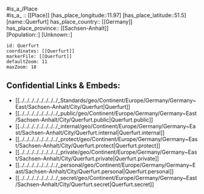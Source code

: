 ﻿---
location: [51.5,11.97] 
mapzoom: [7,12] 
mapmarker: city 
type: City
tags:
- geo/City


SpocWebEntityId: 33579
isDeleted: false
confidential: public

---
#is_a_/Place  
#is_a_ :: [[Place]] 
[has_place_longitude::11.97] 
[has_place_latitude::51.5] 
[name::Querfurt] 
has_place_country:: [[Germany]]  
has_place_province:: [[Sachsen-Anhalt]]  
[Population::] 
[Unknown::] 


```leaflet
id: Querfurt
coordinates: [[Querfurt]] 
markerFile: [[Querfurt]] 
defaultZoom: 11 
maxZoom: 18
```


## Confidential Links & Embeds: 
- [[../../../../../../../../_Standards/geo/Continent/Europe/Germany/Germany~East/Sachsen-Anhalt/City/Querfurt|Querfurt]] 
- [[../../../../../../../../_public/geo/Continent/Europe/Germany/Germany~East/Sachsen-Anhalt/City/Querfurt.public|Querfurt.public]] 
- [[../../../../../../../../_internal/geo/Continent/Europe/Germany/Germany~East/Sachsen-Anhalt/City/Querfurt.internal|Querfurt.internal]] 
- [[../../../../../../../../_protect/geo/Continent/Europe/Germany/Germany~East/Sachsen-Anhalt/City/Querfurt.protect|Querfurt.protect]] 
- [[../../../../../../../../_private/geo/Continent/Europe/Germany/Germany~East/Sachsen-Anhalt/City/Querfurt.private|Querfurt.private]] 
- [[../../../../../../../../_personal/geo/Continent/Europe/Germany/Germany~East/Sachsen-Anhalt/City/Querfurt.personal|Querfurt.personal]] 
- [[../../../../../../../../_secret/geo/Continent/Europe/Germany/Germany~East/Sachsen-Anhalt/City/Querfurt.secret|Querfurt.secret]] 
